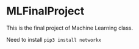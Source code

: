 # MLFinalProject

This is the final project of Machine Learning class.

Need to install ```pip3 install networkx```